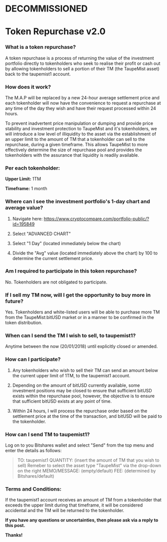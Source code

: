 # DECOMMISSIONED

# Token Repurchase v2.0

### What is a token repurchase?
A token repurchase is a process of returning the value of the investment portfolio directly to tokenholders who seek to realise their profit or cash out by allowing tokenholders to sell a portion of their TM (the TaupeMist asset) back to the taupemist1 account.

### How does it work?
The M.A.P will be replaced by a new 24-hour average settlement price and each tokenholder will now have the convenience to request a repurchase at any time of the day they wish and have their request processed within 24 hours.

To prevent inadvertent price manipulation or dumping and provide price stability and investment protection to TaupeMist and it's tokenholders, we will introduce a low level of illiquidity to the asset via the establishment of an upper limit to the amount of TM that a tokenholder can sell to the repurchase, during a given timeframe. This allows TaupeMist to more effectively determine the size of repurchase pool and provides the tokenholders with the assurance that liquidity is readily available.

### Per each tokenholder:
**Upper Limit:** 1TM

**Timeframe:** 1 month

### Where can I see the investment portfolio's 1-day chart and average value?
1. Navigate here: https://www.cryptocompare.com/portfolio-public/?id=195849

2. Select "ADVANCED CHART"

3. Select "1 Day" (located immediately below the chart)

4. Divide the "Avg" value (located immediately above the chart) by 100 to determine the current settlement price.

### Am I required to participate in this token repurchase?
No. Tokenholders are not obligated to participate.

### If I sell my TM now, will I get the opportunity to buy more in future?
Yes. Tokenholders and white-listed users will be able to purchase more TM from the TaupeMist:bitUSD market or in a manner to be confirmed in the token distribution.

### When can I send the TM I wish to sell, to taupemist1?
Anytime between the now (20/01/2018) until explicitly closed or amended.

### How can I participate?
1. Any tokenholders who wish to sell their TM can send an amount below the current upper limit of 1TM, to the taupemist1 account.

2. Depending on the amount of bitUSD currently available, some investment positions may be closed to ensure that sufficient bitUSD exists within the repurchase pool, however, the objective is to ensure that sufficient bitUSD exists at any point of time.

3. Within 24 hours, I will process the repurchase order based on the settlement price at the time of the transaction, and bitUSD will be paid to the tokenholder.

### How can I send TM to taupemist1?
Log on to you Bitshares wallet and select "Send" from the top menu and enter the details as follows:

> TO: taupemist1
> QUANTITY: (insert the amount of TM that you wish to sell)
> Remeber to select the asset type "TaupeMist" via the drop-down on the right
> MEMO/MESSAGE: (empty/default)
> FEE: (determined by Bitshares/default)

### Terms and Conditions:
If the taupemist1 account receives an amount of TM from a tokenholder that exceeds the upper limit during that timeframe, it will be considered accidental and the TM will be returned to the tokenholder.

**If you have any questions or uncertainties, then please ask via a reply to this post.**

**Thanks!**
